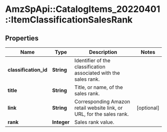 # AmzSpApi::CatalogItems_20220401::ItemClassificationSalesRank

## Properties
Name | Type | Description | Notes
------------ | ------------- | ------------- | -------------
**classification_id** | **String** | Identifier of the classification associated with the sales rank. | 
**title** | **String** | Title, or name, of the sales rank. | 
**link** | **String** | Corresponding Amazon retail website link, or URL, for the sales rank. | [optional] 
**rank** | **Integer** | Sales rank value. | 

